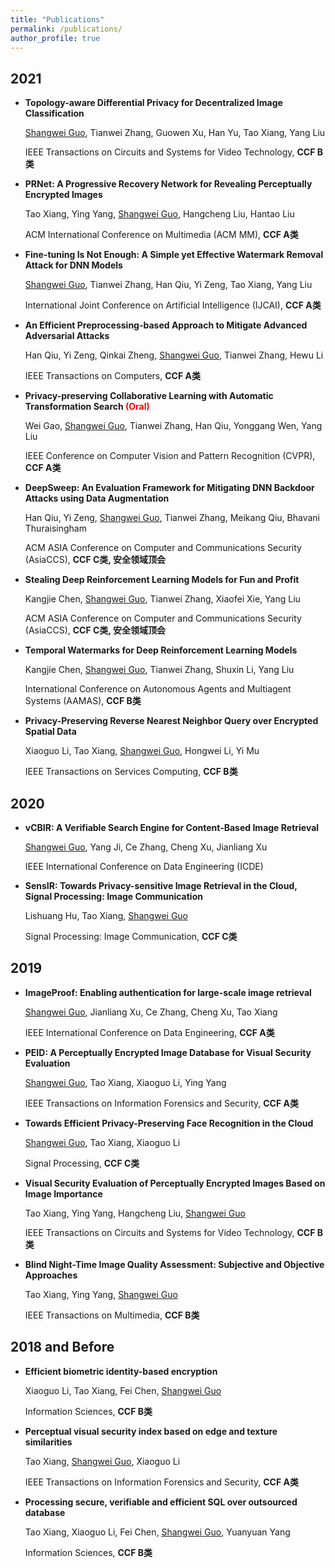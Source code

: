 ```yaml
---
title: "Publications"
permalink: /publications/
author_profile: true
---
```


## 2021

* **Topology-aware Differential Privacy for Decentralized Image Classification**

  <u>Shangwei Guo</u>, Tianwei Zhang, Guowen Xu, Han Yu, Tao Xiang, Yang Liu

  IEEE Transactions on Circuits and Systems for Video Technology,  **CCF B类**

* **PRNet: A Progressive Recovery Network for Revealing Perceptually Encrypted Images**

  Tao Xiang, Ying Yang, <u>Shangwei Guo</u>, Hangcheng Liu, Hantao Liu

  ACM International Conference on Multimedia (ACM MM),  **CCF A类**

* **Fine-tuning Is Not Enough: A Simple yet Effective Watermark Removal Attack for DNN Models**

  <u>Shangwei Guo</u>, Tianwei Zhang, Han Qiu, Yi Zeng, Tao Xiang, Yang Liu

  International Joint Conference on Artificial Intelligence (IJCAI),  **CCF A类**

* **An Efficient Preprocessing-based Approach to Mitigate Advanced Adversarial Attacks**

  Han Qiu, Yi Zeng, Qinkai Zheng, <u>Shangwei Guo</u>, Tianwei Zhang, Hewu Li

  IEEE Transactions on Computers,  **CCF A类**


* **Privacy-preserving Collaborative Learning with Automatic Transformation Search<font  color=red > (Oral)</font>**

  Wei Gao, <u>Shangwei Guo</u>, Tianwei Zhang, Han Qiu, Yonggang Wen, Yang Liu

  IEEE Conference on Computer Vision and Pattern Recognition (CVPR),  **CCF A类**

* **DeepSweep: An Evaluation Framework for Mitigating DNN Backdoor Attacks using Data Augmentation**

  Han Qiu, Yi Zeng, <u>Shangwei Guo</u>, Tianwei Zhang, Meikang Qiu, Bhavani Thuraisingham

  ACM ASIA Conference on Computer and Communications Security (AsiaCCS),  **CCF C类, 安全领域顶会**

* **Stealing Deep Reinforcement Learning Models for Fun and Profit**

  Kangjie Chen, <u>Shangwei Guo</u>, Tianwei Zhang, Xiaofei Xie, Yang Liu

  ACM ASIA Conference on Computer and Communications Security (AsiaCCS),  **CCF C类, 安全领域顶会**

* **Temporal Watermarks for Deep Reinforcement Learning Models**

  Kangjie Chen, <u>Shangwei Guo</u>, Tianwei Zhang, Shuxin Li, Yang Liu

  International Conference on Autonomous Agents and Multiagent Systems (AAMAS),  **CCF B类**

* **Privacy-Preserving Reverse Nearest Neighbor Query over Encrypted Spatial Data**

  Xiaoguo Li, Tao Xiang,  <u>Shangwei Guo</u>, Hongwei Li, Yi Mu

  IEEE Transactions on Services Computing,  **CCF B类**

## 2020

* **vCBIR: A Verifiable Search Engine for Content-Based Image Retrieval**

  <u>Shangwei Guo</u>, Yang Ji, Ce Zhang, Cheng Xu, Jianliang Xu

  IEEE International Conference on Data Engineering (ICDE)

* **SensIR: Towards Privacy-sensitive Image Retrieval in the Cloud, Signal Processing: Image Communication**

  Lishuang Hu, Tao Xiang, <u>Shangwei Guo</u>

  Signal Processing: Image Communication,  **CCF C类**

## 2019

* **ImageProof: Enabling authentication for large-scale image retrieval**

  <u>Shangwei Guo</u>, Jianliang Xu, Ce Zhang, Cheng Xu, Tao Xiang

  IEEE International Conference on Data Engineering,  **CCF A类**

* **PEID: A Perceptually Encrypted Image Database for Visual Security Evaluation**

  <u>Shangwei Guo</u>, Tao Xiang, Xiaoguo Li, Ying Yang

  IEEE Transactions on Information Forensics and Security,   **CCF A类**

* **Towards Efficient Privacy-Preserving Face Recognition in the Cloud**

  <u>Shangwei Guo</u>, Tao Xiang, Xiaoguo Li

  Signal Processing,  **CCF C类**

* **Visual Security Evaluation of Perceptually Encrypted Images Based on Image Importance**

  Tao Xiang, Ying Yang, Hangcheng Liu, <u>Shangwei Guo</u>

  IEEE Transactions on Circuits and Systems for Video Technology,  **CCF B类**

* **Blind Night-Time Image Quality Assessment: Subjective and Objective Approaches**

  Tao Xiang, Ying Yang, <u>Shangwei Guo</u>

  IEEE Transactions on Multimedia,  **CCF B类**

## 2018 and Before

* **Efficient biometric identity-based encryption**

  Xiaoguo Li, Tao Xiang, Fei Chen, <u>Shangwei Guo</u>

  Information Sciences,  **CCF B类**

* **Perceptual visual security index based on edge and texture similarities**

  Tao Xiang, <u>Shangwei Guo</u>, Xiaoguo Li

  IEEE Transactions on Information Forensics and Security, **CCF A类**

* **Processing secure, verifiable and efficient SQL over outsourced database**

  Tao Xiang, Xiaoguo Li, Fei Chen, <u>Shangwei Guo</u>, Yuanyuan Yang

  Information Sciences,  **CCF B类**
